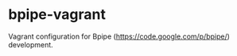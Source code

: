bpipe-vagrant
=============

Vagrant configuration for Bpipe (https://code.google.com/p/bpipe/) development.
